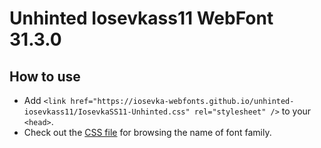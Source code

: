 # Unhinted Iosevkass11 WebFont 31.3.0

## How to use

- Add `<link href="https://iosevka-webfonts.github.io/unhinted-iosevkass11/IosevkaSS11-Unhinted.css" rel="stylesheet" />` to your `<head>`.
- Check out the [CSS file](./IosevkaSS11-Unhinted.css) for browsing the name of font family.
